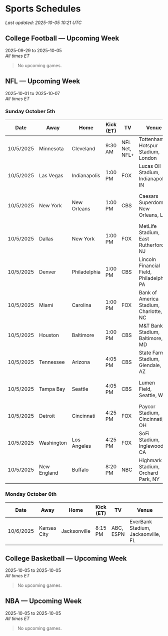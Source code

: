 # Sports Schedules

_Last updated: 2025-10-05 10:21 UTC_

## College Football — Upcoming Week
2025-09-29 to 2025-10-05  
_All times ET_  

> No upcoming games.

## NFL — Upcoming Week
2025-10-01 to 2025-10-07  
_All times ET_  

### Sunday October 5th

| Date | Away | Home | Kick (ET) | TV | Venue | SXM | Spread | Total |
| --- | --- | --- | --- | --- | --- | --- | --- | --- |
| 10/5/2025 | Minnesota | Cleveland | 9:30 AM | NFL Net, NFL+ | Tottenham Hotspur Stadium, London | Home 227; Away 380 | MIN -3.5 | 35.5 |
| 10/5/2025 | Las Vegas | Indianapolis | 1:00 PM | FOX | Lucas Oil Stadium, Indianapolis, IN | Home 230; Away 384 | IND -7.5 | 47.5 |
| 10/5/2025 | New York | New Orleans | 1:00 PM | CBS | Caesars Superdome, New Orleans, LA | Home 231; Away 385 / 381 | NO -2.5 | 41.5 |
| 10/5/2025 | Dallas | New York | 1:00 PM | FOX | MetLife Stadium, East Rutherford, NJ | Home 225; Away 381 | DAL -1.5 | 48.5 |
| 10/5/2025 | Denver | Philadelphia | 1:00 PM | CBS | Lincoln Financial Field, Philadelphia, PA | Home 228; Away 386 | PHI -3.5 | 44.5 |
| 10/5/2025 | Miami | Carolina | 1:00 PM | FOX | Bank of America Stadium, Charlotte, NC | Home 226; Away 382 | MIA -1.5 | 44.5 |
| 10/5/2025 | Houston | Baltimore | 1:00 PM | CBS | M&T Bank Stadium, Baltimore, MD | Home 229; Away 383 | HOU -1.5 | 40.5 |
| 10/5/2025 | Tennessee | Arizona | 4:05 PM | CBS | State Farm Stadium, Glendale, AZ | Home 227; Away 380 | ARI -7.5 | 41.5 |
| 10/5/2025 | Tampa Bay | Seattle | 4:05 PM | CBS | Lumen Field, Seattle, WA | Home 232; Away 387 | SEA -3.5 | 44.5 |
| 10/5/2025 | Detroit | Cincinnati | 4:25 PM | FOX | Paycor Stadium, Cincinnati, OH | Home 226; Away 382 | DET -9.5 | 49.5 |
| 10/5/2025 | Washington | Los Angeles | 4:25 PM | FOX | SoFi Stadium, Inglewood, CA | Home 225; Away 381 | LAC -2.5 | 46.5 |
| 10/5/2025 | New England | Buffalo | 8:20 PM | NBC | Highmark Stadium, Orchard Park, NY | Home 225; Away 226 | BUF -7.5 | 49.5 |

### Monday October 6th

| Date | Away | Home | Kick (ET) | TV | Venue | SXM | Spread | Total |
| --- | --- | --- | --- | --- | --- | --- | --- | --- |
| 10/6/2025 | Kansas City | Jacksonville | 8:15 PM | ABC, ESPN | EverBank Stadium, Jacksonville, FL | Home 225; Away 226 | KC -3.5 | 45.5 |

## College Basketball — Upcoming Week
2025-10-05 to 2025-10-05  
_All times ET_  

> No upcoming games.

## NBA — Upcoming Week
2025-10-05 to 2025-10-05  
_All times ET_  

> No upcoming games.
